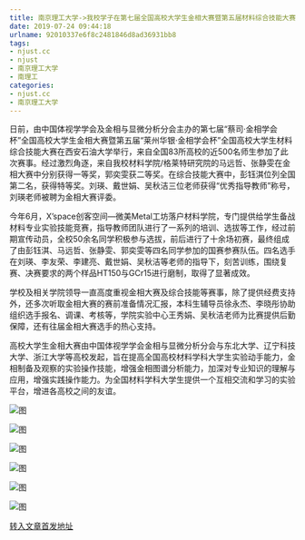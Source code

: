 ```yaml
---
title: 南京理工大学->我校学子在第七届全国高校大学生金相大赛暨第五届材料综合技能大赛上成绩斐然 | njust.cc
date: 2019-07-24 09:44:18
urlname: 92010337e6f8c2481846d8ad36931bb8
tags: 
- njust.cc
- njust
- 南京理工大学
- 南理工
categories:
- njust.cc
- 南京理工大学
---
```



日前，由中国体视学学会及金相与显微分析分会主办的第七届“蔡司·金相学会杯”全国高校大学生金相大赛暨第五届“莱州华银·金相学会杯”全国高校大学生材料综合技能大赛在西安石油大学举行，来自全国83所高校的近500名师生参加了此次赛事。经过激烈角逐，来自我校材料学院/格莱特研究院的马远哲、张静雯在金相大赛中分别获得一等奖，郭奕雯获二等奖。在综合技能大赛中，彭钰淇位列全国第二名，获得特等奖。刘瑛、戴世娟、吴秋洁三位老师获得“优秀指导教师”称号，刘瑛老师被聘为金相大赛评委。

今年6月，X’space创客空间—微美Metal工坊落户材料学院，专门提供给学生备战材料专业实验技能竞赛，指导教师团队进行了一系列的培训、选拔等工作，经过前期宣传动员，全校50余名同学积极参与选拔，前后进行了十余场初赛，最终组成了由彭钰淇、马远哲、张静雯、郭奕雯等四名同学参加的国赛参赛队伍。四名选手在刘瑛、李友荣、李建亮、戴世娟、吴秋洁等老师的指导下，刻苦训练，围绕复赛、决赛要求的两个样品HT150与GCr15进行磨制，取得了显著成效。

学校及相关学院领导一直高度重视金相大赛及综合技能等赛事，除了提供经费支持外，还多次听取金相大赛的赛前准备情况汇报，本科生辅导员徐永杰、李晓彤协助组织选手报名、调课、考核等，学院实验中心王秀娟、吴秋洁老师为比赛提供后勤保障，还有往届金相大赛选手的热心支持。

高校大学生金相大赛由中国体视学学会金相与显微分析分会与东北大学、辽宁科技大学、浙江大学等高校发起，旨在提高全国高校材料学科大学生实验动手能力，金相制备及观察的实验操作技能，增强金相图谱分析能力，加深对专业知识的理解与应用，增强实践操作能力。为全国材料学科大学生提供一个互相交流和学习的实验平台，增进各高校之间的友谊。



![图](http://zs.njust.edu.cn/_upload/article/images/e1/c1/64559aee446aaa8718c91f48f558/c779cb30-ac9a-4961-9c35-21afbd70f892.jpeg)

![图](http://zs.njust.edu.cn/_upload/article/images/e1/c1/64559aee446aaa8718c91f48f558/ebd6a07f-6b04-4639-99a8-30832f39cdfc.jpeg)

![图](http://zs.njust.edu.cn/_upload/article/images/e1/c1/64559aee446aaa8718c91f48f558/4d4cd4a8-7c51-4b1f-9db5-954b0e84acc8.jpeg)

![图](http://zs.njust.edu.cn/_upload/article/images/e1/c1/64559aee446aaa8718c91f48f558/a1ac0601-038a-4d92-88e0-f6b2b6648c11.jpeg)

![图](http://zs.njust.edu.cn/_upload/article/images/e1/c1/64559aee446aaa8718c91f48f558/1084b160-ea42-4f09-a824-d1fc650f0664.jpeg)

![图](http://zs.njust.edu.cn/_upload/article/images/e1/c1/64559aee446aaa8718c91f48f558/ad043091-6e58-4213-a8d7-9e6a4721a1ad.jpeg)

[转入文章首发地址](http://zs.njust.edu.cn/20/ce/c4621a205006/page.htm)